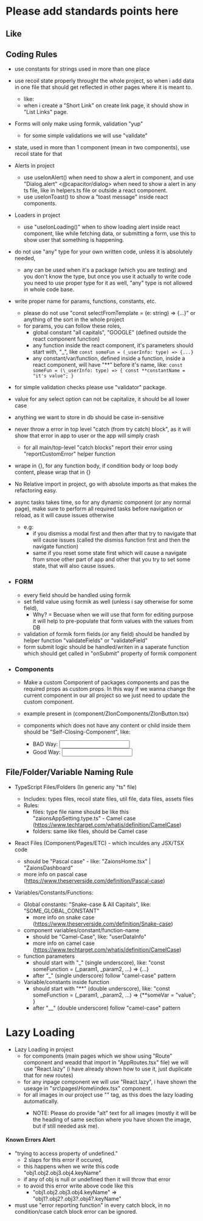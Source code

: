 # Please add standards points here

## Like

## Coding Rules

- use constants for strings used in more than one place
- use recoil state properly throught the whole project, so when i add data in one file that should get reflected in other pages where it is meant to.
  - like:
  - when i create a "Short Link" on create link page, it should show in "List Links" page.
- Forms will only make using formik, validation "yup"
  - for some simple validations we will use "validate"
- state, used in more than 1 component (mean in two components), use recoil state for that
- Alerts in project
  - use useIonAlert() when need to show a alert in component, and use "Dialog.alert" <@capacitor/dialog> when need to show a alert in any ts file, like in helpers.ts file or outside a react component.
  - use useIonToast() to show a "toast message" inside react components.
- Loaders in project
  - use "useIonLoading()" when to show loading alert inside react component, like while fetching data, or submitting a form, use this to show user that something is happening.
- do not use "any" type for your own written code, unless it is absolutely needed,
  - any can be used when it's a package (which you are testing) and you don't know the type, but once you use it actually to write code you need to use proper type for it as well, "any" type is not allowed in whole code base.
- write proper name for params, functions, constants, etc.
  - please do not use "const selectFromTemplate = (e: string) => {...}" or anything of the sort in the whole project
  - for params, you can follow these roles,
    - global constant "all capitals", "GOOGLE" (defined outside the react component function)
    - any function inside the react component, it's parameters should start with, "\_", like `const someFun = (_userInfo: type) => {...}`
    - any constant/var/function, defined inside a function, inside a react component, will have "**" before it's name, like:
      `const someFun = (\_userInfo: type) => {
      const **constantName = "it's value";
      }`
- for simple validation checks please use "validator" package.
- value for any select option can not be capitalize, it should be all lower case
- anything we want to store in db should be case in-sensitive
- never throw a error in top level "catch (from try catch) block", as it will show that error in app to user or the app will simply crash
  - for all main/top-level "catch blocks" report their error using "reportCustomError" helper function
- wrape in {}, for any function body, if condition body or loop body content, please wrap that in {}
- No Relative import in project, go with absolute imports as that makes the refactoring easy.
- async tasks takes time, so for any dynamic component (or any normal page), make sure to perform all required tasks before navigation or reload, as it will cause issues otherwise
  - e.g:
    - if you dismiss a modal first and then after that try to navigate that will cause issues (called the dismiss function first and then the navigate function)
    - same if you reset some state first which will cause a navigate from smoe other part of app and other that you try to set some state, that will also cause issues.

- ### FORM

  - every field should be handled using formik
  - set field value using formik as well (unless i say otherwise for some field),
    - Why? = Becuase when we will use that form for editing purpose it will help to pre-populate that form values with the values from DB
  - validation of formik form fields (or any field) should be handled by helper function "validateFields" or "validateField"
  - form submit logic should be handled/writen in a saperate function which should get called in "onSubmit" property of formik component

- ### Components

  - Make a custom Component of packages components and pas the required props as custom props. In this way if we wanna change the current component in our all project so we just need to update the custom component.

  - example present in (component/ZIonComponents/ZIonButton.tsx)

  - components which does not have any content or child inside them should be "Self-Closing-Component", like:
    - BAD Way: <input></input>
    - Good Way: <input />

## File/Folder/Variable Naming Rule

- TypeScript Files/Folders (In generic any "ts" file)

  - Includes: types files, recoil state files, util file, data files, assets files
  - Rules:
    - files: type file name should be like this "zaionsAppSetting.type.ts" - Camel case (<https://www.techtarget.com/whatis/definition/CamelCase>)
    - folders: same like files, should be Camel case

- React Files (Component/Pages/ETC) - which inculdes any JSX/TSX code

  - should be "Pascal case" - like: "ZaionsHome.tsx" | "ZaionsDashboard"
  - more info on pascal case (<https://www.theserverside.com/definition/Pascal-case>)

- Variables/Constants/Functions:
  - Global constants: "Snake-case & All Capitals", like: "SOME_GLOBAL_CONSTANT"
    - more info on snake case (<https://www.theserverside.com/definition/Snake-case>)
  - component variables/constant/function-name
    - should be "Camel-Case", like: "userDataInfo"
    - more info on camel case (<https://www.techtarget.com/whatis/definition/CamelCase>)
  - function parameters
    - should start with "\_" (single underscore), like: "const someFunction = (\_param1, \_param2, ...) => {...}
    - after "\_" (single underscore) follow "camel-case" pattern
  - Variable/constants inside function
    - should start with "**" (double underscore), like: "const someFunction = (\_param1, \_param2, ...) => {**someVar = "value"; }
    - after "\_\_" (double underscore) follow "camel-case" pattern

# Lazy Loading

- Lazy Loading in project
  - for components (main pages which we show using "Route" component and weadd that import in "AppRoutes.tsx" file) we will use "React.lazy" (i have already shown how to use it, just duplicate that for new routes)
  - for any inpage component we will use "React.lazy", i have shown the useage in "src\pages\Home\index.tsx" component.
  - for all images in our project use "<ZIonImg />" tag, as this does the lazy loading automatically.
    - NOTE: Please do provide "alt" text for all images (mostly it will be the heading of same section where you have shown the image, but if still needed ask me).

#### Known Errors Alert

- "trying to access property of undefined."
  - 2 slaps for this error if occured,
  - this happens when we write this code "obj1.obj2.obj3.obj4.keyName"
  - if any of obj is null or undefined then it will throw that error
  - to avoid this error write above code like this
    - "obj1.obj2.obj3.obj4.keyName" => "obj1?.obj2?.obj3?.obj4?.keyName"
- must use "error reporting function" in every catch block, in no condition/case catch block error can be ignored.
